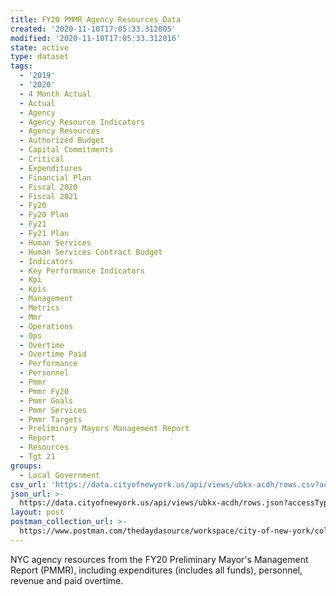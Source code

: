 ```yaml
---
title: FY20 PMMR Agency Resources_Data
created: '2020-11-10T17:05:33.312005'
modified: '2020-11-10T17:05:33.312016'
state: active
type: dataset
tags:
  - '2019'
  - '2020'
  - 4 Month Actual
  - Actual
  - Agency
  - Agency Resource Indicators
  - Agency Resources
  - Authorized Budget
  - Capital Commitments
  - Critical
  - Expenditures
  - Financial Plan
  - Fiscal 2020
  - Fiscal 2021
  - Fy20
  - Fy20 Plan
  - Fy21
  - Fy21 Plan
  - Human Services
  - Human Services Contract Budget
  - Indicators
  - Key Performance Indicators
  - Kpi
  - Kpis
  - Management
  - Metrics
  - Mmr
  - Operations
  - Ops
  - Overtime
  - Overtime Paid
  - Performance
  - Personnel
  - Pmmr
  - Pmmr Fy20
  - Pmmr Goals
  - Pmmr Services
  - Pmmr Targets
  - Preliminary Mayors Management Report
  - Report
  - Resources
  - Tgt 21
groups:
  - Local Government
csv_url: 'https://data.cityofnewyork.us/api/views/ubkx-acdh/rows.csv?accessType=DOWNLOAD'
json_url: >-
  https://data.cityofnewyork.us/api/views/ubkx-acdh/rows.json?accessType=DOWNLOAD
layout: post
postman_collection_url: >-
  https://www.postman.com/thedaydasource/workspace/city-of-new-york/collection/15909983-9beead4e-c04f-45ca-9a63-05daaa04cb1a
---
```

NYC agency resources from the FY20 Preliminary Mayor's Management Report (PMMR), including expenditures (includes all funds), personnel, revenue and paid overtime.
